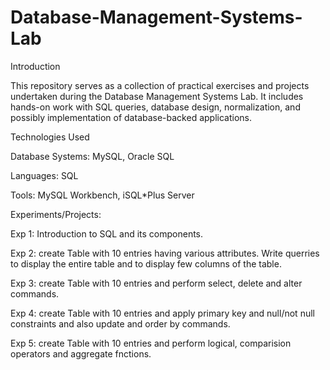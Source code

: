 # Database-Management-Systems-Lab
Introduction

This repository serves as a collection of practical exercises and projects undertaken during the Database Management Systems Lab. 
It includes hands-on work with SQL queries, database design, normalization, and possibly implementation of database-backed applications.

Technologies Used

Database Systems: MySQL, Oracle SQL

Languages: SQL

Tools: MySQL Workbench, iSQL*Plus Server

Experiments/Projects:

Exp 1: Introduction to SQL and its components.

Exp 2: create Table with 10 entries having various attributes. Write querries to display the entire table and to display few columns of the table.

Exp 3: create Table with 10 entries and perform select, delete and alter commands.

Exp 4: create Table with 10 entries and apply primary key and null/not null constraints and also update and order by commands.

Exp 5: create Table with 10 entries and perform logical, comparision operators and aggregate fnctions.

